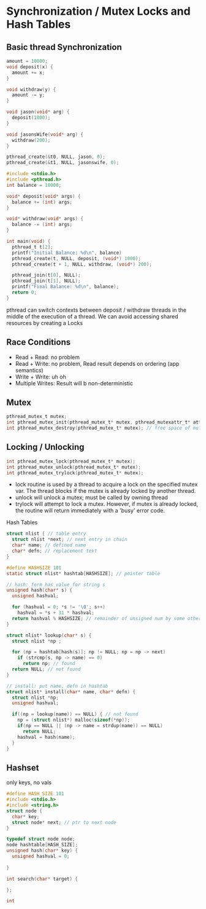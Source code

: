 # Synchronization / Mutex Locks and Hash Tables

## Basic thread Synchronization

```c
amount = 10000;
void deposit(x) {
  amount += x;
}

void withdraw(y) {
  amount -= y;
}

void jason(void* arg) {
  deposit(1000);
}

void jasonsWife(void* arg) {
  withdraw(200);
}

pthread_create(&t0, NULL, jason, 0);
pthread_create(&t1, NULL, jasonswife, 0);
```

```C
#include <stdio.h>
#include <pthread.h>
int balance = 10000;

void* deposit(void* args) {
  balance += (int) args;
}

void* withdraw(void* args) {
  balance -= (int) args;
}

int main(void) {
  pthread_t t[2];
  printf("Initial Balance: %d\n", balance)
  pthread_create(t, NULL, deposit, (void*) 1000);
  pthread_create(t + 1, NULL, withdraw, (void*) 200);

  pthread_join(t[0], NULL);
  pthread_join(t[1], NULL);
  printf("Final Balance: %d\n", balance);
  return 0;
}
```

pthread can switch contexts between deposit / withdraw threads in the middle of the execution of a thread. We can avoid accessing shared resources by creating a Locks

## Race Conditions
* Read + Read: no problem
* Read + Write: no problem, Read result depends on ordering (app semantics)
* Write + Write: uh oh
* Multiple Writes: Result will b non-deterministic

## Mutex

```c
pthread_mutex_t mutex;
int pthread_mutex_init(pthread_mutex_t* mutex, pthread_mutexattr_t* att);
int pthread_mutex_destroy(pthread_mutex_t* mutex); // free space of mutex lock
```

## Locking / Unlocking

```C
int pthread_mutex_lock(pthread_mutex_t* mutex);
int pthread_mutex_unlock(pthread_mutex_t* mutex);
int pthread_mutex_trylock(pthread_mutex_t* mutex);
```

* lock routine is used by a thread to acquire a lock on the specified mutex var. The thread blocks if the mutex is already locked by another thread.
* unlock will unlock a mutex; must be called by owning thread
* trylock will attempt to lock a mutex. However, if mutex is already locked, the routine will return immediately with a 'busy' error code.


Hash Tables
```c
struct nlist { // table entry
  struct nlist *next; // next entry in chain
  char* name; // defined name
  char* defn; // replacement text
}

#define HASHSIZE 101
static struct nlist* hashtab[HASHSIZE]; // pointer table

// hash: form has value for string s
unsigned hash(char* s) {
  unsigned hashval;

  for (hashval = 0; *s != '\0'; s++)
    hashval = *s + 31 * hashval;
  return hashval % HASHSIZE; // remainder of unsigned num by some other num is always less than HASHSIZE
}

struct nlist* lookup(char* s) {
  struct nlist *np ;

  for (np = hashtab[hash(s)]; np != NULL; np = np -> next)
    if (strcmp(s, np -> name) == 0)
      return np; // found
  return NULL; // not found
}

// install: put name, defn in hashtab
struct nlist* install(char* name, char* defn) {
  struct nlist *np;
  unsigned hashval;

  if((np = lookup(name)) == NULL) { // not found
    np = (struct nlist*) malloc(sizeof(*np));
    if(np == NULL || (np -> name = strdup(name)) == NULL)
      return NULL;
    hashval = hash(name);
  }
}
```


## Hashset
only keys, no vals
```C
#define HASH_SIZE 101
#include <stdio.h>
#include <string.h>
struct node {
  char* key;
  struct node* next; // ptr to next node
}

typedef struct node node;
node hashtable[HASH_SIZE];
unsigned hash(char* key) {
  unsigned hashval = 0;
  
}

int search(char* target) {

};

int 
```

